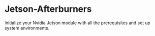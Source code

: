 # Jetson-Afterburners
Initialize your Nvidia Jetson module with all the prerequisites and set up system environments. 

